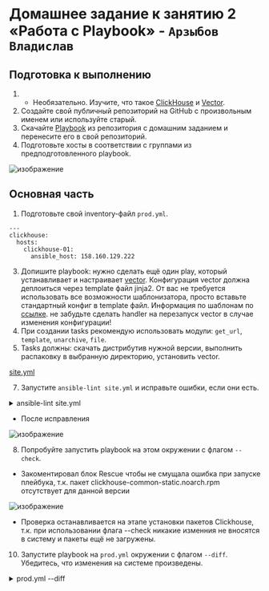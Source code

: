 # Домашнее задание к занятию 2 «Работа с Playbook» - `Арзыбов Владислав`

## Подготовка к выполнению

1. * Необязательно. Изучите, что такое [ClickHouse](https://www.youtube.com/watch?v=fjTNS2zkeBs) и [Vector](https://www.youtube.com/watch?v=CgEhyffisLY).
2. Создайте свой публичный репозиторий на GitHub с произвольным именем или используйте старый.
3. Скачайте [Playbook](./playbook/) из репозитория с домашним заданием и перенесите его в свой репозиторий.
4. Подготовьте хосты в соответствии с группами из предподготовленного playbook.

![изображение](https://github.com/user-attachments/assets/5f8cdac0-1172-4d94-b61f-60608e5b1e6b)

## Основная часть

1. Подготовьте свой inventory-файл `prod.yml`.

```
---
clickhouse:
  hosts:
    clickhouse-01:
      ansible_host: 158.160.129.222
```

3. Допишите playbook: нужно сделать ещё один play, который устанавливает и настраивает [vector](https://vector.dev). Конфигурация vector должна деплоиться через template файл jinja2. От вас не требуется использовать все возможности шаблонизатора, просто вставьте стандартный конфиг в template файл. Информация по шаблонам по [ссылке](https://www.dmosk.ru/instruktions.php?object=ansible-nginx-install). не забудьте сделать handler на перезапуск vector в случае изменения конфигурации!
4. При создании tasks рекомендую использовать модули: `get_url`, `template`, `unarchive`, `file`.
5. Tasks должны: скачать дистрибутив нужной версии, выполнить распаковку в выбранную директорию, установить vector.

[site.yml](https://github.com/vladislav-arzybov/HOMEWORK/blob/main/17_Sistema_upravleniya_konfiguraciyami/02_Working_with_Playbook/playbooks/site.yml)

7. Запустите `ansible-lint site.yml` и исправьте ошибки, если они есть.

<details>
  <summary>ansible-lint site.yml</summary>

```bash
reivol@Zabbix:~/GitHub/mnt-homeworks/08-ansible-02-playbook/playbooks$ ansible-lint site.yml
WARNING  Listing 12 violation(s) that are fatal
yaml: trailing spaces (trailing-spaces)
site.yml:42

risky-file-permissions: File permissions unset or incorrect
site.yml:57 Task/Handler: Create Directories

yaml: wrong indentation: expected 4 but found 2 (indentation)
site.yml:57

yaml: missing starting space in comment (comments)
site.yml:58

yaml: trailing spaces (trailing-spaces)
site.yml:60

yaml: truthy value should be one of [false, true] (truthy)
site.yml:74

yaml: truthy value should be one of [false, true] (truthy)
site.yml:83

risky-file-permissions: File permissions unset or incorrect
site.yml:85 Task/Handler: Copy systemd service vector

yaml: truthy value should be one of [false, true] (truthy)
site.yml:90

risky-file-permissions: File permissions unset or incorrect
site.yml:116 Task/Handler: Config vector j2 template

yaml: trailing spaces (trailing-spaces)
site.yml:121

yaml: no new line character at the end of file (new-line-at-end-of-file)
site.yml:122

You can skip specific rules or tags by adding them to your configuration file:
# .ansible-lint
warn_list:  # or 'skip_list' to silence them completely
  - experimental  # all rules tagged as experimental
  - yaml  # Violations reported by yamllint

Finished with 9 failure(s), 3 warning(s) on 1 files.

```  
</details>

- После исправления

![изображение](https://github.com/user-attachments/assets/119c93b4-e91a-46db-847f-9b48903acc63)


8. Попробуйте запустить playbook на этом окружении с флагом `--check`.

- Закоментировал блок Rescue чтобы не смущала ошибка при запуске плейбука, т.к. пакет clickhouse-common-static.noarch.rpm отсутствует для данной версии  

![изображение](https://github.com/user-attachments/assets/ccced087-5aff-4246-9e02-6a44071b592b)

- Проверка останавливается на этапе установки пакетов Clickhouse, т.к. при использовании флага --check никакие изменния не вносятся в систему и пакеты ещё не загружены.

10. Запустите playbook на `prod.yml` окружении с флагом `--diff`. Убедитесь, что изменения на системе произведены.

<details>
  <summary>prod.yml --diff</summary>
```bash
reivol@Zabbix:~/GitHub/mnt-homeworks/08-ansible-02-playbook/playbooks$ ansible-playbook -i inventory/prod.yml site.yml --diff

PLAY [Install Clickhouse] ********************************************************************************************************************************************************

TASK [Gathering Facts] ***********************************************************************************************************************************************************
ok: [clickhouse-01]

TASK [Get clickhouse distrib] ****************************************************************************************************************************************************
changed: [clickhouse-01] => (item=clickhouse-client)
changed: [clickhouse-01] => (item=clickhouse-server)

TASK [Get clickhouse-common-static distrib] **************************************************************************************************************************************
changed: [clickhouse-01]

TASK [Install clickhouse packages] ***********************************************************************************************************************************************
changed: [clickhouse-01]

RUNNING HANDLER [Start clickhouse service] ***************************************************************************************************************************************
changed: [clickhouse-01]

TASK [Create database] ***********************************************************************************************************************************************************
changed: [clickhouse-01]

PLAY [Install Vector] ************************************************************************************************************************************************************

TASK [Gathering Facts] ***********************************************************************************************************************************************************
ok: [clickhouse-01]

TASK [Create Directories] ********************************************************************************************************************************************************
--- before
+++ after
@@ -1,4 +1,4 @@
 {
     "path": "/vector/",
-    "state": "absent"
+    "state": "directory"
 }

changed: [clickhouse-01]

TASK [Get vector distrib] ********************************************************************************************************************************************************
changed: [clickhouse-01]

TASK [Unarchive vector] **********************************************************************************************************************************************************
changed: [clickhouse-01]

TASK [Copy bin file vector] ******************************************************************************************************************************************************
changed: [clickhouse-01]

TASK [Copy systemd service vector] ***********************************************************************************************************************************************
changed: [clickhouse-01]

TASK [Create user vector] ********************************************************************************************************************************************************
changed: [clickhouse-01]

TASK [Create vector catalog] *****************************************************************************************************************************************************
--- before
+++ after
@@ -1,6 +1,6 @@
 {
-    "group": 0,
-    "owner": 0,
+    "group": 1002,
+    "owner": 1001,
     "path": "/var/lib/vector",
-    "state": "absent"
+    "state": "directory"
 }

changed: [clickhouse-01]

TASK [Create default vector config catalog and vector.toml] **********************************************************************************************************************
changed: [clickhouse-01]

TASK [Config vector j2 template] *************************************************************************************************************************************************
--- before: /etc/vector/vector.toml
+++ after: /home/reivol/.ansible/tmp/ansible-local-2328927g_74rg/tmpykimvzcv/vector.toml.j2
@@ -4,7 +4,7 @@
 #                                      \_/  \/
 #
 #                                    V E C T O R
-#                                   Configuration
+#                                   Configuration by ReiVol
 #
 # ------------------------------------------------------------------------------
 # Website: https://vector.dev
@@ -15,6 +15,7 @@
 # Change this to use a non-default directory for Vector data storage:
 # data_dir = "/var/lib/vector"
 
+#ReiVol
 # Random Syslog-formatted logs
 [sources.dummy_logs]
 type = "demo_logs"

changed: [clickhouse-01]

RUNNING HANDLER [Start vector service] *******************************************************************************************************************************************
changed: [clickhouse-01]

PLAY RECAP ***********************************************************************************************************************************************************************
clickhouse-01              : ok=17   changed=15   unreachable=0    failed=0    skipped=0    rescued=0    ignored=0   


```  
</details>

12. Повторно запустите playbook с флагом `--diff` и убедитесь, что playbook идемпотентен.
13. Подготовьте README.md-файл по своему playbook. В нём должно быть описано: что делает playbook, какие у него есть параметры и теги. Пример качественной документации ansible playbook по [ссылке](https://github.com/opensearch-project/ansible-playbook). Так же приложите скриншоты выполнения заданий №5-8
14. Готовый playbook выложите в свой репозиторий, поставьте тег `08-ansible-02-playbook` на фиксирующий коммит, в ответ предоставьте ссылку на него.

---

### Как оформить решение задания

Выполненное домашнее задание пришлите в виде ссылки на .md-файл в вашем репозитории.

---
